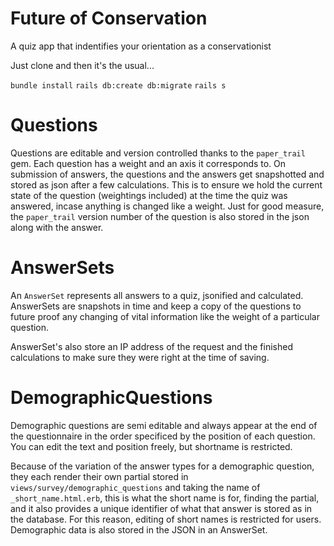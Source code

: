 # Future of Conservation

A quiz app that indentifies your orientation as a conservationist

Just clone and then it's the usual...

`bundle install`
`rails db:create db:migrate`
`rails s`


# Questions

Questions are editable and version controlled thanks to the `paper_trail` gem. Each question has a weight and an axis it corresponds to.
On submission of answers, the questions and the answers get snapshotted and stored as json after a few calculations. This is to ensure we hold
the current state of the question (weightings included) at the time the quiz was answered, incase anything is changed like a weight.
Just for good measure, the `paper_trail` version number of the question is also stored in the json along with the answer.

# AnswerSets

An `AnswerSet` represents all answers to a quiz, jsonified and calculated. AnswerSets are snapshots in time and keep a copy of the questions to future proof any changing of vital information like the weight of a particular question.

AnswerSet's also store an IP address of the request and the finished calculations to make sure they were right at the time of saving.

# DemographicQuestions

Demographic questions are semi editable and always appear at the end of the questionnaire in the order specificed by the position of each question. You can edit the text and position freely, but shortname is restricted.

Because of the variation of the answer types for a demographic question, they each render their own partial stored in `views/survey/demographic_questions` and taking the name of `_short_name.html.erb`, this is what the short name is for, finding the partial, and it also provides a unique identifier of what that answer is stored as in the database. For this reason, editing of short names is restricted for users. Demographic data is also stored in the JSON in an AnswerSet.


